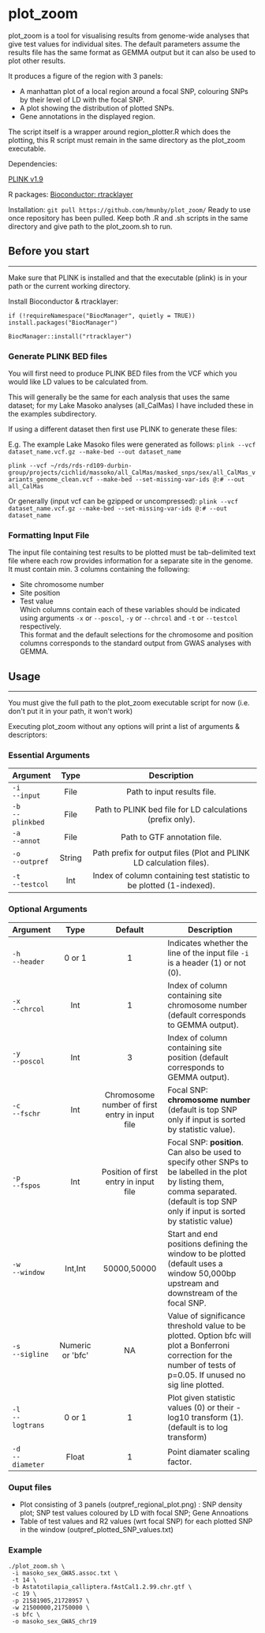 plot_zoom
====

plot_zoom  is a tool for visualising results from genome-wide analyses that give test values for individual sites. The default parameters assume the results file has the same format as GEMMA output but it can also be used to plot other results. 

It produces a figure of the region with 3 panels: 
- A manhattan plot of a local region around a focal SNP, colouring SNPs by their level of LD with the focal SNP.
- A plot showing the distribution of plotted SNPs.  
- Gene annotations in the displayed region.

The script itself is a wrapper around region_plotter.R which does the plotting, this R script must remain in the same directory as the plot_zoom executable.

Dependencies:

[PLINK v1.9](https://www.cog-genomics.org/plink2)

R packages: 
[Bioconductor: rtracklayer](https://bioconductor.org/packages/release/bioc/html/rtracklayer.html)

Installation: 
`git pull https://github.com/hmunby/plot_zoom/`
Ready to use once repository has been pulled. Keep both .R and .sh scripts in the same directory and give path to the plot_zoom.sh to run. 

## Before you start
____

Make sure that PLINK is installed and that the executable (plink) is in your path or the current working directory.

Install Bioconductor & rtracklayer:

`if (!requireNamespace("BiocManager", quietly = TRUE))
  install.packages("BiocManager")`

`BiocManager::install("rtracklayer")`

### Generate PLINK BED files

You will first need to produce PLINK BED files from the VCF which you would like LD values to be calculated from.

This will generally be the same for each analysis that uses the same dataset; for my Lake Masoko analyses (all_CalMas) I have included these in the examples subdirectory.

If using a different dataset then first use PLINK to generate these files:

E.g. The example Lake Masoko files were generated as follows:
`plink --vcf dataset_name.vcf.gz --make-bed --out dataset_name`

`plink --vcf ~/rds/rds-rd109-durbin-group/projects/cichlid/massoko/all_CalMas/masked_snps/sex/all_CalMas_variants_genome_clean.vcf --make-bed --set-missing-var-ids @:# --out all_CalMas`

Or generally (input vcf can be gzipped or uncompressed):
`plink --vcf dataset_name.vcf.gz --make-bed --set-missing-var-ids @:# --out dataset_name`

### Formatting Input File 

The input file containing test results to be plotted must be tab-delimited text file where each row provides information for a separate site in the genome.
It must contain min. 3 columns containing the following: 
- Site chromosome number
- Site position
- Test value <br>
Which columns contain each of these variables should be indicated using arguments `-x` or `--poscol`, `-y` or `--chrcol` and `-t` or `--testcol` respectively. <br>
This format and the default selections for the chromosome and position columns corresponds to the standard output from GWAS analyses with GEMMA.

## Usage
___

You must give the full path to the plot_zoom executable script for now (i.e. don't put it in your path, it won't work)

Executing plot_zoom  without any options will print a list of arguments & descriptors:

### Essential Arguments
| Argument      |    Type    | Description |
| :-------------- |:----------:| :----:|
| `-i` <br>`--input`  | File | Path to input results file. |
| `-b` <br>`--plinkbed` | File | Path to PLINK bed file for LD calculations (prefix only).  |
| `-a` <br>`--annot`| File      |    Path to GTF annotation file. |
| `-o` <br>`--outpref` | String |  Path prefix for output files (Plot and PLINK LD calculation files). | 
| `-t` <br>`--testcol`  | Int | Index of column containing test statistic to be plotted (1-indexed). |

### Optional Arguments 
| Argument      |    Type    | Default | Description | 
| :-------------- |:----------:| :----: | ----- |
| `-h` <br>`--header`  | 0 or 1 | 1 | Indicates whether the line of the input file `-i` is a header (1) or not (0). | 
| `-x` <br>`--chrcol`  | Int | 1 | Index of column containing site chromosome number (default corresponds to GEMMA output).| 
| `-y` <br>`--poscol`  | Int | 3 | Index of column containing site position (default corresponds to GEMMA output). | 
|`-c` <br>`--fschr`  | Int | Chromosome number of first entry in input file | Focal SNP: **chromosome number** (default is top SNP only if input is sorted by statistic value). | 
|`-p` <br>`--fspos`  | Int | Position of first entry in input file | Focal SNP: **position**. Can also be used to specify other SNPs to be labelled in the plot by listing them, comma separated. (default is top SNP only if input is sorted by statistic value) | 
| `-w` <br> `--window` | Int,Int | 50000,50000 | Start and end positions defining the window to be plotted (default uses a window 50,000bp upstream and downstream of the focal SNP. | 
| `-s` <br> `--sigline` | Numeric or 'bfc' | NA |Value of significance threshold value to be plotted. Option bfc will plot a Bonferroni correction for the number of tests of p=0.05. If unused no sig line plotted.
| `-l` <br> `--logtrans` | 0 or 1 | 1 |           Plot given statistic values (0) or their -log10 transform (1). <br>(default is to log transform)
| `-d` <br> `--diameter` | Float | 1 | Point diamater scaling factor. | 

### Ouput files

- Plot consisting of 3 panels (outpref_regional_plot.png) : SNP density plot; SNP test values coloured by LD with focal SNP; Gene Annoations
- Table of test values and R2 values (wrt focal SNP) for each plotted SNP in the window (outpref_plotted_SNP_values.txt)


### Example

`./plot_zoom.sh \` <br>
` -i masoko_sex_GWAS.assoc.txt \` <br>
` -t 14 \` <br>
` -b Astatotilapia_calliptera.fAstCal1.2.99.chr.gtf \` <br>
` -c 19 \` <br>
` -p 21581905,21728957 \` <br>
` -w 21500000,21750000 \` <br>
` -s bfc \` <br>
` -o masoko_sex_GWAS_chr19`

